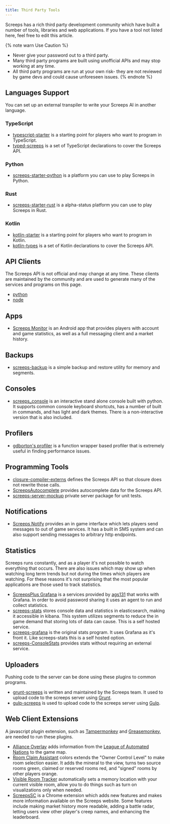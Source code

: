 ```yaml
---
title: Third Party Tools
---
```


Screeps has a rich third party development community which have built a number of tools, libraries and web applications.
If you have a tool not listed here, feel free to edit this article.

{% note warn Use Caution %}

*   Never give your password out to a third party.
*   Many third party programs are built using unofficial APIs and may stop working at any time.
*   All third party programs are run at your own risk- they are not reviewed by game devs and could cause unforeseen issues.
{% endnote %}

## Languages Support

You can set up an external transpiler to write your Screeps AI in another language.   

### TypeScript

*   [typescript-starter](https://github.com/screepers/screeps-typescript-starter) is a starting point for players who want to program in TypeScript.
*   [typed-screeps](https://github.com/screepers/typed-screeps) is a set of TypeScript declarations to cover the Screeps API.

### Python

*   [screeps-starter-python](https://github.com/daboross/screeps-starter-python/) is a platform you can use to play Screeps in Python.

### Rust

*   [screeps-starter-rust](https://github.com/daboross/screeps-starter-rust) is a alpha-status platform you can use to play Screeps in Rust.

### Kotlin

*   [kotlin-starter](https://github.com/exaV/screeps-kotlin-starter) is a starting point for players who want to program in Kotlin.
*   [kotlin-types](https://github.com/exaV/screeps-kotlin-types) is a set of Kotlin declarations to cover the Screeps API.

## API Clients

The Screeps API is not official and may change at any time. These clients are maintained by the community and are used to generate many of the services and programs on this page.

*   [python](https://github.com/screepers/python-screeps)
*   [node](https://github.com/screepers/node-screeps-api)


## Apps

*   [Screeps Monitor](https://play.google.com/store/apps/details?id=com.danielscholte.screepsmonitor) is an Android app that provides players with account and game statistics, as well as a full messaging client and a market history.


## Backups

*   [screeps-backup](https://github.com/screepers/screeps-backup) is a simple backup and restore utility for memory and segments.


## Consoles

*   [screeps_console](https://github.com/screepers/screeps_console) is an interactive stand alone console built with python. It supports common console keyboard shortcuts, has a number of built in commands, and has light and dark themes. There is a non-interactive version that is also included.


## Profilers

*   [gdborton's profiler](https://github.com/gdborton/screeps-profiler) is a function wrapper based profiler that is extremely useful in finding performance issues.


## Programming Tools

*   [closure-compiler-externs](https://github.com/screepers/screeps-closure-compiler-externs) defines the Screeps API so that closure does not rewrite those calls.
*   [ScreepsAutocomplete](https://github.com/Garethp/ScreepsAutocomplete) provides autocomplete data for the Screeps API.
*   [screeps-server-mockup](https://github.com/Hiryus/screeps-server-mockup) private server package for unit tests.


## Notifications

*   [Screeps Notify](https://github.com/screepers/screeps_notify) provides an in game interface which lets players send messages to out of game services. It has a built in SMS system and can also support sending messages to arbitrary http endpoints.


## Statistics

Screeps runs constantly, and as a player it's not possible to watch everything that occurs. There are also issues which may show up when watching long term trends but not during the times which players are watching. For these reasons it's not surprising that the most popular applications are those used to track statistics.

*   [ScreepsPlus Grafana](https://screepspl.us/services/grafana) is a services provided by [ags131]() that works with Grafana. In order to avoid password sharing it uses an agent to run and collect statistics.
*   [screeps-stats](https://github.com/screepers/screeps-stats) stores console data and statistics in elasticsearch, making it accessible in kibana. This system utilizes segments to reduce the in game demand that storing lots of data can cause. This is a self hosted service.
*   [screeps-grafana](https://github.com/screepers/screeps-grafana) is the original stats program. It uses Grafana as it's front it. Like screeps-stats this is a self hosted option.
*   [screeps-ConsoleStats](https://github.com/screepers/screeps-ConsoleStats) provides stats without requiring an external service.


## Uploaders

Pushing code to the server can be done using these plugins to common programs.

*   [grunt-screeps](https://github.com/screeps/grunt-screeps) is written and maintained by the Screeps team. It used to upload code to the screeps server using [Grunt](https://gruntjs.com/).
*   [gulp-screeps](https://github.com/pcmulder/gulp-screeps) is used to upload code to the screeps server using [Gulp](http://gulpjs.com/).


## Web Client Extensions

A javascript plugin extension, such as [Tampermonkey](https://chrome.google.com/webstore/detail/tampermonkey/dhdgffkkebhmkfjojejmpbldmpobfkfo?hl=en) and [Greasemonkey](https://addons.mozilla.org/en-US/firefox/addon/greasemonkey/), are needed to run these plugins.

*   [Alliance Overlay](https://raw.githubusercontent.com/LeagueOfAutomatedNations/loan-browser-ext/master/dist/alliance-overlay.user.js) adds information from the [League of Automated Nations](http://www.leagueofautomatednations.com/map) to the game map.
*   [Room Claim Assistant](https://github.com/Esryok/screeps-browser-ext/raw/master/room-claim-assistant.user.js) colors extends the "Owner Control Level" to make room selection easier. It adds the mineral to the view, turns two source rooms green, claimed or reserved rooms red, and "signed" rooms by other players orange.
*   [Visible Room Tracker](https://github.com/Esryok/screeps-browser-ext/blob/master/visible-room-tracker.user.js) automatically sets a memory location with your current visible room, allow you to do things such as turn on visualizations only when needed.
*   [ScreepsSC](https://github.com/stybbe/Screeps-SC) is a Chrome extension which adds new features and makes more information available on the Screeps website. Some features include making market history more readable, adding a battle radar, letting users view other player's creep names, and enhancing the leaderboard.
